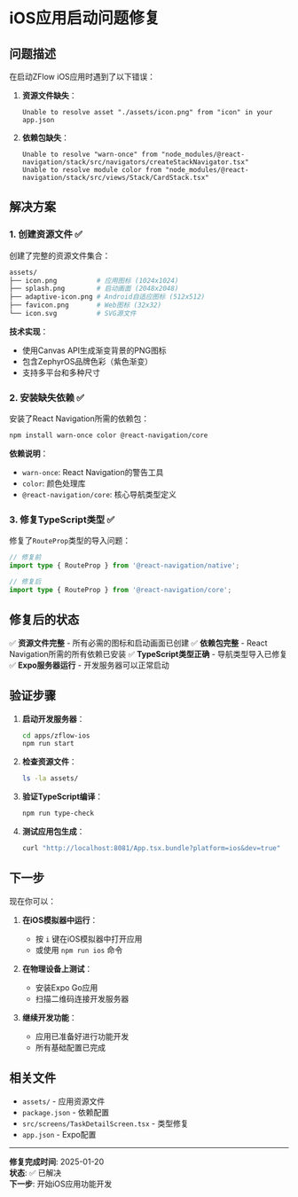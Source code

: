 # iOS应用启动问题修复

## 问题描述

在启动ZFlow iOS应用时遇到了以下错误：

1. **资源文件缺失**：
   ```
   Unable to resolve asset "./assets/icon.png" from "icon" in your app.json
   ```

2. **依赖包缺失**：
   ```
   Unable to resolve "warn-once" from "node_modules/@react-navigation/stack/src/navigators/createStackNavigator.tsx"
   Unable to resolve module color from "node_modules/@react-navigation/stack/src/views/Stack/CardStack.tsx"
   ```

## 解决方案

### 1. 创建资源文件 ✅

创建了完整的资源文件集合：

```bash
assets/
├── icon.png          # 应用图标 (1024x1024)
├── splash.png        # 启动画面 (2048x2048)
├── adaptive-icon.png # Android自适应图标 (512x512)
├── favicon.png       # Web图标 (32x32)
└── icon.svg          # SVG源文件
```

**技术实现**：
- 使用Canvas API生成渐变背景的PNG图标
- 包含ZephyrOS品牌色彩（紫色渐变）
- 支持多平台和多种尺寸

### 2. 安装缺失依赖 ✅

安装了React Navigation所需的依赖包：

```bash
npm install warn-once color @react-navigation/core
```

**依赖说明**：
- `warn-once`: React Navigation的警告工具
- `color`: 颜色处理库
- `@react-navigation/core`: 核心导航类型定义

### 3. 修复TypeScript类型 ✅

修复了`RouteProp`类型的导入问题：

```typescript
// 修复前
import type { RouteProp } from '@react-navigation/native';

// 修复后  
import type { RouteProp } from '@react-navigation/core';
```

## 修复后的状态

✅ **资源文件完整** - 所有必需的图标和启动画面已创建
✅ **依赖包完整** - React Navigation所需的所有依赖已安装
✅ **TypeScript类型正确** - 导航类型导入已修复
✅ **Expo服务器运行** - 开发服务器可以正常启动

## 验证步骤

1. **启动开发服务器**：
   ```bash
   cd apps/zflow-ios
   npm run start
   ```

2. **检查资源文件**：
   ```bash
   ls -la assets/
   ```

3. **验证TypeScript编译**：
   ```bash
   npm run type-check
   ```

4. **测试应用包生成**：
   ```bash
   curl "http://localhost:8081/App.tsx.bundle?platform=ios&dev=true"
   ```

## 下一步

现在你可以：

1. **在iOS模拟器中运行**：
   - 按 `i` 键在iOS模拟器中打开应用
   - 或使用 `npm run ios` 命令

2. **在物理设备上测试**：
   - 安装Expo Go应用
   - 扫描二维码连接开发服务器

3. **继续开发功能**：
   - 应用已准备好进行功能开发
   - 所有基础配置已完成

## 相关文件

- `assets/` - 应用资源文件
- `package.json` - 依赖配置
- `src/screens/TaskDetailScreen.tsx` - 类型修复
- `app.json` - Expo配置

---

**修复完成时间**: 2025-01-20  
**状态**: ✅ 已解决  
**下一步**: 开始iOS应用功能开发
